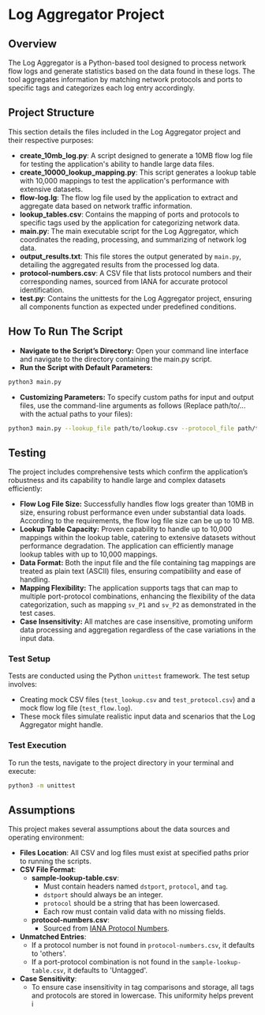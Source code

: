 # Log Aggregator Project

## Overview
The Log Aggregator is a Python-based tool designed to process network flow logs and generate statistics based on the data found in these logs. The tool aggregates information by matching network protocols and ports to specific tags and categorizes each log entry accordingly.

## Project Structure
This section details the files included in the Log Aggregator project and their respective purposes:

- **create_10mb_log.py**: A script designed to generate a 10MB flow log file for testing the application's ability to handle large data files.
- **create_10000_lookup_mapping.py**: This script generates a lookup table with 10,000 mappings to test the application's performance with extensive datasets.
- **flow-log.lg**: The flow log file used by the application to extract and aggregate data based on network traffic information.
- **lookup_tables.csv**: Contains the mapping of ports and protocols to specific tags used by the application for categorizing network data.
- **main.py**: The main executable script for the Log Aggregator, which coordinates the reading, processing, and summarizing of network log data.
- **output_results.txt**: This file stores the output generated by `main.py`, detailing the aggregated results from the processed log data.
- **protocol-numbers.csv**: A CSV file that lists protocol numbers and their corresponding names, sourced from IANA for accurate protocol identification.
- **test.py**: Contains the unittests for the Log Aggregator project, ensuring all components function as expected under predefined conditions.


## How To Run The Script
- **Navigate to the Script’s Directory:** Open your command line interface and navigate to the directory containing the main.py script.
- **Run the Script with Default Parameters:** 
```bash
python3 main.py
```
- **Customizing Parameters:** To specify custom paths for input and output files, use the command-line arguments as follows (Replace path/to/... with the actual paths to your files):
```bash
python3 main.py --lookup_file path/to/lookup.csv --protocol_file path/to/protocol.csv --flow_log_file path/to/log.log --output_file path/to/output.txt
```

## Testing
The project includes comprehensive tests which confirm the application’s robustness and its capability to handle large and complex datasets efficiently:

- **Flow Log File Size:** Successfully handles flow logs greater than 10MB in size, ensuring robust performance even under substantial data loads. According to the requirements, the flow log file size can be up to 10 MB.
- **Lookup Table Capacity:** Proven capability to handle up to 10,000 mappings within the lookup table, catering to extensive datasets without performance degradation. The application can efficiently manage lookup tables with up to 10,000 mappings.
- **Data Format:** Both the input file and the file containing tag mappings are treated as plain text (ASCII) files, ensuring compatibility and ease of handling.
- **Mapping Flexibility:** The application supports tags that can map to multiple port-protocol combinations, enhancing the flexibility of the data categorization, such as mapping `sv_P1` and `sv_P2` as demonstrated in the test cases.
- **Case Insensitivity:** All matches are case insensitive, promoting uniform data processing and aggregation regardless of the case variations in the input data.

### Test Setup
Tests are conducted using the Python `unittest` framework. The test setup involves:
- Creating mock CSV files (`test_lookup.csv` and `test_protocol.csv`) and a mock flow log file (`test_flow.log`).
- These mock files simulate realistic input data and scenarios that the Log Aggregator might handle.

### Test Execution
To run the tests, navigate to the project directory in your terminal and execute:
```bash
python3 -m unittest
```

## Assumptions
This project makes several assumptions about the data sources and operating environment:

- **Files Location**: All CSV and log files must exist at specified paths prior to running the scripts.
- **CSV File Format**: 
  - **sample-lookup-table.csv**:
    - Must contain headers named `dstport`, `protocol`, and `tag`.
    - `dstport` should always be an integer.
    - `protocol` should be a string that has been lowercased.
    - Each row must contain valid data with no missing fields.
  - **protocol-numbers.csv**:
    - Sourced from [IANA Protocol Numbers](https://www.iana.org/assignments/protocol-numbers/protocol-numbers.xhtml).
- **Unmatched Entries**:
  - If a protocol number is not found in `protocol-numbers.csv`, it defaults to 'others'.
  - If a port-protocol combination is not found in the `sample-lookup-table.csv`, it defaults to 'Untagged'.
- **Case Sensitivity**:
  - To ensure case insensitivity in tag comparisons and storage, all tags and protocols are stored in lowercase. This uniformity helps prevent i
